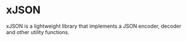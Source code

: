 # xJSON
xJSON is a lightweight library that implements a JSON encoder, decoder and other utility functions.